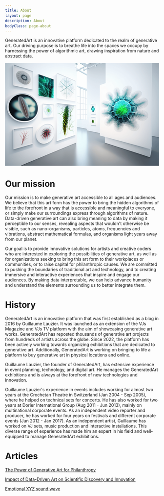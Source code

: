 ```yaml
---
title: About
layout: page
description: About
bodyClass: page-about
---
```


GeneratedArt is an innovative platform dedicated to the realm of generative art. Our driving purpose is to breathe life into the spaces we occupy by harnessing the power of algorithmic art, drawing inspiration from nature and abstract data.

![About](/images/illustrations/about.png)

# Our mission

Our mission is to make generative art accessible to all ages and audiences. We believe that this art form has the power to bring the hidden algorithms of life to the forefront in a way that is accessible and meaningful to everyone, or simply make our surroundings express through algorithms of nature. Data-driven generative art can also bring meaning to data by making it perceptible to our senses, revealing aspects that wouldn't otherwise be visible, such as nano-organisms, particles, atoms, frequencies and vibrations, abstract mathematical formulas, and organisms light years away from our planet. 

Our goal is to provide innovative solutions for artists and creative coders who are interested in exploring the possibilities of generative art, as well as for organizations seeking to bring this art form to their workplaces or communities, or to raise capital for philanthropic causes. We are committed to pushing the boundaries of traditional art and technology, and to creating immersive and interactive experiences that inspire and engage our audiences. By making data interpretable, we can help advance humanity and understand the elements surrounding us to better integrate them.

# History

GeneratedArt is an innovative platform that was first established as a blog in 2016 by Guillaume Lauzier. It was launched as an extension of the VJs Magazine and VJs TV platform with the aim of showcasing generative art works. GeneratedArt has reposted thousands of generative art projects from hundreds of artists across the globe. Since 2022, the platform has been actively working towards organizing exhibitions that are dedicated to generative art. Additionally, GeneratedArt is working on bringing to life a platform to buy generative art in physical locations and online.

Guillaume Lauzier, the founder of GeneratedArt, has extensive experience in event planning, technology, and digital art. He manages the GeneratedArt exhibitions and is always at the forefront of new technologies and innovation.

Guillaume Lauzier's experience in events includes working for almost two years at the Crochetan Theatre in Switzerland (Jan 2004 - Sep 2005), where he helped on technical sets for concerts. He has also worked for two years at Dorier International Group (Aug 2011 - Jun 2013), mainly on multinational corporate events. As an independent video reporter and producer, he has worked for four years on festivals and different corporate events (Jun 2012 - Jan 2017). As an independent artist, Guillaume has worked on VJ sets, music production and interactive installations. This diverse range of experience has made him an expert in his field and well-equipped to manage GeneratedArt exhibitions.

# Articles

[The Power of Generative Art for Philanthropy](https://medium.com/generatedart/the-power-of-generative-art-for-philanthropy-953d655dda08)

[Impact of Data-Driven Art on Scientific Discovery and Innovation](https://medium.com/generatedart/impact-of-data-driven-art-on-scientific-discovery-and-innovation-c60f126aeb65)

[Emotional XYZ sound wave](https://medium.com/generatedart/emotional-xyz-sound-wave-a1c5b7f3bb34)

